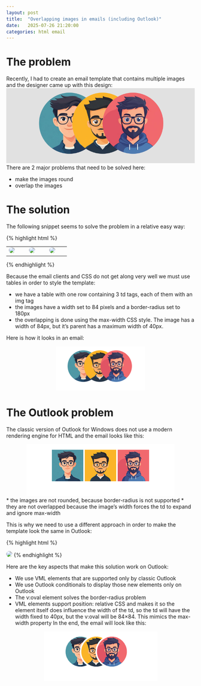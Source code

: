 ```yaml
---
layout: post
title:  "Overlapping images in emails (including Outlook)"
date:   2025-07-26 21:20:00
categories: html email
---
```

# The problem
Recently, I had to create an email template that contains multiple images and the designer came up with this design:
![Figma mock](/assets/article_images/2025-07-27-overlapping-images-in-emails/main.png)
There are 2 major problems that need to be solved here:
* make the images round
* overlap the images

# The solution
The following snippet seems to solve the problem in a relative easy way:

{% highlight html %}
<html>
  <body>
    <table align="center">
      <tr>
        <td width="40" style="max-width: 40px">
          <img width="84" style="border-radius: 180px" src="https://i.imgur.com/49K69xc.jpeg" />
        </td>
        <td width="40" style="max-width: 40px">
          <img width="84" style="border-radius: 180px" src="https://i.imgur.com/AKNRGd9.jpeg" />
        </td>
        <td width="40" style="max-width: 40px">
          <img width="84" style="border-radius: 180px" src="https://i.imgur.com/q4Qcpth.jpeg" />
        </td>
      </tr>
    </table>
  </body>
</html>
{% endhighlight %}

Because the email clients and CSS do not get along very well we must use tables in order to style the template:
* we have a table with one row containing 3 td tags, each of them with an img tag
* the images have a width set to 84 pixels and a border-radius set to 180px
* the overlapping is done using the max-width CSS style. The image has a width of 84px, but it’s parent has a maximum width of 40px.

Here is how it looks in an email:
<div style="text-align:center">
  <img src="/assets/article_images/2025-07-27-overlapping-images-in-emails/email1.png" />
</div>

# The Outlook problem
The classic version of Outlook for Windows does not use a modern rendering engine for HTML and the email looks like this:
<div style="text-align:center">
  <img src="/assets/article_images/2025-07-27-overlapping-images-in-emails/email2.png" />
</div>
* the images are not rounded, because border-radius is not supported
* they are not overlapped because the image’s width forces the td to expand and ignore max-width

This is why we need to use a different approach in order to make the template look the same in Outlook:

{% highlight html %}
<td width="40" style="max-width: 40px">
  <!--[if mso]>
    <v:oval xmlns:v="urn:schemas-microsoft-com:vml" xmlns:w="urn:schemas-microsoft-com:office:word" style="height:84px;width:84px;position:relative" fill="t" strokecolor="white" strokeweight="4px">
      <v:fill type="frame" src="https://i.imgur.com/49K69xc.jpeg" />
    </v:oval>
  <![endif]-->
  <!--[if !mso]><!-->
    <img width="84" style="border-radius: 180px" src="https://i.imgur.com/49K69xc.jpeg" />
  <!--[endif]-->
</td>
{% endhighlight %}

Here are the key aspects that make this solution work on Outlook:

* We use VML elements that are supported only by classic Outlook
* We use Outlook conditionals to display those new elements only on Outlook
* The v:oval element solves the border-radius problem
* VML elements support position: relative CSS and makes it so the element itself does influence the width of the td, so the td will have the width fixed to 40px, but the v:oval will be 84×84. This mimics the max-width property
In the end, the email will look like this:
<div style="text-align:center">
  <img src="/assets/article_images/2025-07-27-overlapping-images-in-emails/email3.png" />
</div>
